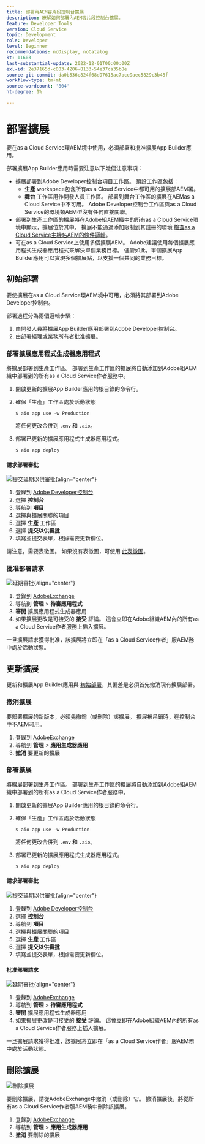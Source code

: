 ```yaml
---
title: 部署內AEM容片段控制台擴展
description: 瞭解如何部署內AEM容片段控制台擴展。
feature: Developer Tools
version: Cloud Service
topic: Development
role: Developer
level: Beginner
recommendations: noDisplay, noCatalog
kt: 11603
last-substantial-update: 2022-12-01T00:00:00Z
exl-id: 2e37165d-c003-4206-8133-54e37ca35b8e
source-git-commit: da0b536e824f68d97618ac7bce9aec5829c3b48f
workflow-type: tm+mt
source-wordcount: '804'
ht-degree: 1%

---
```


# 部署擴展

要在as a Cloud Service環AEM境中使用，必須部署和批准擴展App Builder應用。

部署擴展App Builder應用時需要注意以下幾個注意事項：

+ 擴展部署到Adobe Developer控制台項目工作區。 預設工作區包括：
   + __生產__ workspace包含所有as a Cloud Service中都可用的擴展部AEM署。
   + __舞台__ 工作區用作開發人員工作區。 部署到舞台工作區的擴展在AEMas a Cloud Service中不可用。
Adobe Developer控制台工作區與as a Cloud Service的環境類AEM型沒有任何直接關聯。
+ 部署到生產工作區的擴展將在Adobe組AEM織中的所有as a Cloud Service環境中顯示，擴展位於其中。
擴展不能通過添加限制到其註冊的環境 [檢查as a Cloud Service主機名AEM的條件邏輯](https://developer.adobe.com/uix/docs/guides/publication/#enabling-extension-only-on-specific-aem-environments)。
+ 可在as a Cloud Service上使用多個擴展AEM。 Adobe建議使用每個擴展應用程式生成器應用程式來解決單個業務目標。 儘管如此，單個擴展App Builder應用可以實現多個擴展點，以支援一個共同的業務目標。

## 初始部署

要使擴展在as a Cloud Service環AEM境中可用，必須將其部署到Adobe Developer控制台。

部署過程分為兩個邏輯步驟：

1. 由開發人員將擴展App Builder應用部署到Adobe Developer控制台。
1. 由部署經理或業務所有者批准擴展。

### 部署擴展應用程式生成器應用程式

將擴展部署到生產工作區。 部署到生產工作區的擴展將自動添加到Adobe組AEM織中部署到的所有as a Cloud Service作者服務中。

1. 開啟更新的擴展App Builder應用的根目錄的命令行。
1. 確保「生產」工作區處於活動狀態

   ```shell
   $ aio app use -w Production
   ```

   將任何更改合併到 `.env` 和 `.aio`。

1. 部署已更新的擴展應用程式生成器應用程式。

   ```shell
   $ aio app deploy
   ```

#### 請求部署審批

![提交延期以供審批](./assets/deploy/submit-for-approval.png){align="center"}

1. 登錄到 [Adobe Developer控制台](https://developer.adobe.com)
1. 選擇 __控制台__
1. 導航到 __項目__
1. 選擇與擴展關聯的項目
1. 選擇 __生產__ 工作區
1. 選擇 __提交以供審批__
1. 填寫並提交表單，根據需要更新欄位。

請注意，需要表徵圖。 如果沒有表徵圖，可使用 [此表徵圖](./assets/deploy/icon.png)。

### 批准部署請求

![延期審批](./assets/deploy/adobe-exchange.png){align="center"}

1. 登錄到 [AdobeExchange](https://exchange.adobe.com/)
1. 導航到 __管理__ > __待審應用程式__
1. __審閱__ 擴展應用程式生成器應用
1. 如果擴展更改是可接受的 __接受__ 評論。 這會立即在Adobe組織AEM內的所有as a Cloud Service作者服務上插入擴展。

一旦擴展請求獲得批准，該擴展將立即在「as a Cloud Service作者」服AEM務中處於活動狀態。

## 更新擴展

更新和擴展App Builder應用與 [初始部署](#initial-deployment)，其偏差是必須首先撤消現有擴展部署。

### 撤消擴展

要部署擴展的新版本，必須先撤銷（或刪除）該擴展。 擴展被吊銷時，在控制台中不AEM可用。

1. 登錄到 [AdobeExchange](https://exchange.adobe.com/)
1. 導航到 __管理__ > __應用生成器應用__
1. __撤消__ 要更新的擴展

### 部署擴展

將擴展部署到生產工作區。 部署到生產工作區的擴展將自動添加到Adobe組AEM織中部署到的所有as a Cloud Service作者服務中。

1. 開啟更新的擴展App Builder應用的根目錄的命令行。
1. 確保「生產」工作區處於活動狀態

   ```shell
   $ aio app use -w Production
   ```

   將任何更改合併到 `.env` 和 `.aio`。

1. 部署已更新的擴展應用程式生成器應用程式。

   ```shell
   $ aio app deploy
   ```

#### 請求部署審批

![提交延期以供審批](./assets/deploy/submit-for-approval.png){align="center"}

1. 登錄到 [Adobe Developer控制台](https://developer.adobe.com)
1. 選擇 __控制台__
1. 導航到 __項目__
1. 選擇與擴展關聯的項目
1. 選擇 __生產__ 工作區
1. 選擇 __提交以供審批__
1. 填寫並提交表單，根據需要更新欄位。

#### 批准部署請求

![延期審批](./assets/deploy/adobe-exchange.png){align="center"}

1. 登錄到 [AdobeExchange](https://exchange.adobe.com/)
1. 導航到 __管理__ > __待審應用程式__
1. __審閱__ 擴展應用程式生成器應用
1. 如果擴展更改是可接受的 __接受__ 評論。 這會立即在Adobe組織AEM內的所有as a Cloud Service作者服務上插入擴展。

一旦擴展請求獲得批准，該擴展將立即在「as a Cloud Service作者」服AEM務中處於活動狀態。

## 刪除擴展

![刪除擴展](./assets/deploy/revoke.png)

要刪除擴展，請從AdobeExchange中撤消（或刪除）它。 撤消擴展後，將從所有as a Cloud Service作者服AEM務中刪除該擴展。

1. 登錄到 [AdobeExchange](https://exchange.adobe.com/)
1. 導航到 __管理__ > __應用生成器應用__
1. __撤消__ 要刪除的擴展
